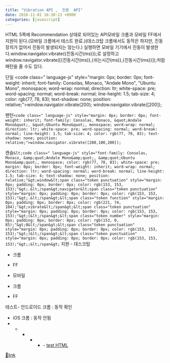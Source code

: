 ```yaml
---
title: "Vibration API ,  진동  API"
date: 2016-11-01 16:30:13 +0900
categories: [javascript]
---
```


HTML 5쪽에 Recommendation 상태로 되어있는 API모바일 크롬과 모바일 FF에서 지원이 된다.(모바일 크롬에서 테스트 완료.)(데스크탑 크롬에서도 동작은 하지만, 진동 장치가 없어서 진동이 발생되지는 않는다.)  &#xD;
  &#xD;
실행하면 모바일 기기에서 진동이 발생한다.window.navigator.vibrate({진동시간(ms)});로 설정하고  &#xD;
window.navigator.vibrate([{진동시간(ms)},{쉬는시간(ms)},{진동시간(ms)}]);처럼 패턴을 줄 수도 있다.  
  
단일    <code class=" language-js" style="margin: 0px; border: 0px; font-weight: inherit; font-family: Consolas, Monaco, "Andale Mono", "Ubuntu Mono", monospace; word-wrap: normal; direction: ltr; white-space: pre; word-spacing: normal; word-break: normal; line-height: 1.5; tab-size: 4; color: rgb(77, 78, 83); text-shadow: none; position: relative;">window.navigator.vibrate(200);
    window.navigator.vibrate([200]);


팬턴`<code class=" language-js" style="margin: 0px; border: 0px; font-weight: inherit; font-family: Consolas, Monaco, &quot;Andale Mono&quot;, &quot;Ubuntu Mono&quot;, monospace; word-wrap: normal; direction: ltr; white-space: pre; word-spacing: normal; word-break: normal; line-height: 1.5; tab-size: 4; color: rgb(77, 78, 83); text-shadow: none; position: relative;">window.navigator.vibrate([200,100,200]);`

캔슬`&lt;code class=" language-js" style="font-family: Consolas, Monaco, &amp;quot;Andale Mono&amp;quot;, &amp;quot;Ubuntu Mono&amp;quot;, monospace; color: rgb(77, 78, 83); white-space: pre; margin: 0px; border: 0px; font-weight: inherit; word-wrap: normal; direction: ltr; word-spacing: normal; word-break: normal; line-height: 1.5; tab-size: 4; text-shadow: none; position: relative;"&gt;window&lt;span class="token punctuation" style="margin: 0px; padding: 0px; border: 0px; color: rgb(153, 153, 153);"&gt;.&lt;/span&gt;navigator&lt;span class="token punctuation" style="margin: 0px; padding: 0px; border: 0px; color: rgb(153, 153, 153);"&gt;.&lt;/span&gt;&lt;span class="token function" style="margin: 0px; padding: 0px; border: 0px; color: rgb(221, 74, 104);"&gt;vibrate&lt;/span&gt;&lt;span class="token punctuation" style="margin: 0px; padding: 0px; border: 0px; color: rgb(153, 153, 153);"&gt;(&lt;/span&gt;&lt;span class="token number" style="margin: 0px; padding: 0px; border: 0px; color: rgb(153, 0, 85);"&gt;0&lt;/span&gt;&lt;span class="token punctuation" style="margin: 0px; padding: 0px; border: 0px; color: rgb(153, 153, 153);"&gt;)&lt;/span&gt;&lt;span class="token punctuation" style="margin: 0px; padding: 0px; border: 0px; color: rgb(153, 153, 153);"&gt;;&lt;/span&gt;`&#xD;
&#xD;
  &#xD;
지원 - 데스크탑
- 크롬
- FF

- 모바일
- 크롬
- FF


테스트- 안드로이드 크롬 : 동작 확인&#xD;
- iOS 크롬 : 동작 안됨&#xD;
&#xD;
  &#xD;
  &#xD;
- - - - - -&#xD;
&#xD;
[test HTML](http://mins01.com/web_work/doc/vibration_api/vibration_api.html "test HTML")  
  



[🔗link](http://www.mins01.com/mh/tech/read/1040)